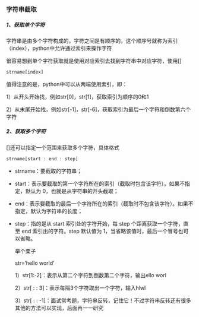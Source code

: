 ### **字符串截取**

##### 1、获取单个字符

字符串是由多个字符构成的，字符之间是有顺序的，这个顺序号就称为索引（index），python中允许通过索引来操作字符

很容易想到单个字符获取就是使用对应索引去找到字符串中对应字符，使用[]

```python
strname[index]
```

值得注意的是，python中可以从两端使用索引，即：

1）从开头开始找，例如str[0]，str[1]，获取索引为顺序的0和1

2）从末尾开始找，例如str[-1]，str[-6]，获取索引为最后一个字符和倒数第六个字符

##### 2、获取多个字符

[]还可以指定一个范围来获取多个字符，具体格式

```python
strname[start : end : step]
```

- strname：要截取的字符串；

- start：表示要截取的第一个字符所在的索引（截取时包含该字符）。如果不指定，默认为 0，也就是从字符串的开头截取；

- end：表示要截取的最后一个字符所在的索引（截取时不包含该字符）。如果不指定，默认为字符串的长度；

- step：指的是从 start 索引处的字符开始，每 step 个距离获取一个字符，直至 end 索引出的字符。step 默认值为 1，当省略该值时，最后一个冒号也可以省略。

  举个栗子

  str=‘hello world’

  1）str[1:-2]：表示从第二个字符到倒数第二个字符，输出ello worl

  2）str[ : : 3]：表示每隔3个字符取出一个字符，输入hlwl

  3）str[ : : -1]：面试常考题，字符串反转，记住它！不过字符串反转还有很多其他的方法可以实现，后面再一一研究